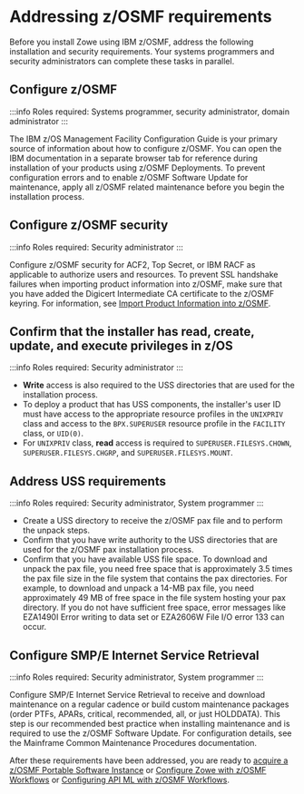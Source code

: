 # Addressing z/OSMF requirements

Before you install Zowe using IBM z/OSMF, address the following installation and security requirements. Your systems programmers and security administrators can complete these tasks in parallel.  

## Configure z/OSMF

:::info Roles required: Systems programmer, security administrator, domain administrator
:::

The IBM z/OS Management Facility Configuration Guide is your primary source of information about how to configure z/OSMF. You can open the IBM documentation in a separate browser tab for reference during installation of your products using z/OSMF Deployments. To prevent configuration errors and to enable z/OSMF Software Update for maintenance, apply all z/OSMF related maintenance before you begin the installation process.

## Configure z/OSMF security
    
:::info Roles required: Security administrator
:::

Configure z/OSMF security for ACF2, Top Secret, or IBM RACF as applicable to authorize users and resources. To prevent SSL handshake failures when importing product information into z/OSMF, make sure that you have added the Digicert Intermediate CA certificate to the z/OSMF keyring. For information, see [Import Product Information into z/OSMF](https://techdocs.broadcom.com/us/en/ca-mainframe-software/traditional-management/mainframe-common-maintenance-procedures/1-0/getting-started/z-osmf-requirements/import-product-information-into-z-osmf.html).

## Confirm that the installer has read, create, update, and execute privileges in z/OS

:::info Roles required: Security administrator
:::

* **Write** access is also required to the USS directories that are used for the installation process. 
* To deploy a product that has USS components, the installer's user ID must have access to the appropriate resource profiles in the `UNIXPRIV` class and access to the `BPX.SUPERUSER` resource profile in the `FACILITY` class, or `UID(0)`. 
* For `UNIXPRIV` class, **read** access is required to `SUPERUSER.FILESYS.CHOWN`, `SUPERUSER.FILESYS.CHGRP`, and `SUPERUSER.FILESYS.MOUNT`.

## Address USS requirements

:::info Roles required: Security administrator, System programmer
::: 

* Create a USS directory to receive the z/OSMF pax file and to perform the unpack steps.
* Confirm that you have write authority to the USS directories that are used for the z/OSMF pax installation process.
* Confirm that you have available USS file space.
To download and unpack the pax file, you need free space that is approximately 3.5 times the pax file size in the file system that contains the pax directories. For example, to download and unpack a 14-MB pax file, you need approximately 49 MB of free space in the file system hosting your pax directory. If you do not have sufficient free space, error messages like EZA1490I Error writing to data set or EZA2606W File I/O error 133 can occur.   

## Configure SMP/E Internet Service Retrieval

:::info Roles required: Security administrator, System programmer
:::

Configure SMP/E Internet Service Retrieval to receive and download maintenance on a regular cadence or build custom maintenance packages (order PTFs, APARs, critical, recommended, all, or just HOLDDATA). This step is our recommended best practice when installing maintenance and is required to use the z/OSMF Software Update. For configuration details, see the Mainframe Common Maintenance Procedures documentation.	

After these requirements have been addressed, you are ready to [acquire a z/OSMF Portable Software Instance](./install-zowe-pswi-acquire/#download-the-portable-software-instance-from-zowe-downloads) or [Configure Zowe with z/OSMF Workflows](./configure-zowe-zosmf-workflow.md) or [Configuring API ML with z/OSMF Workflows](./configure-apiml-zosmf-workflow.md).
